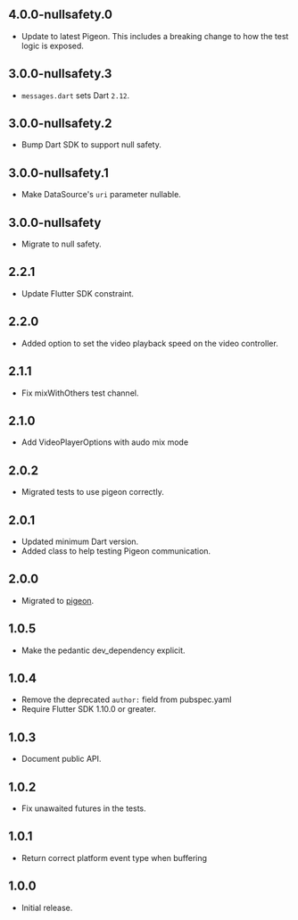 ## 4.0.0-nullsafety.0

* Update to latest Pigeon.
  This includes a breaking change to how the test logic is exposed.

## 3.0.0-nullsafety.3

* `messages.dart` sets Dart `2.12`.

## 3.0.0-nullsafety.2

* Bump Dart SDK to support null safety.

## 3.0.0-nullsafety.1

* Make DataSource's `uri` parameter nullable.

## 3.0.0-nullsafety

* Migrate to null safety.

## 2.2.1

* Update Flutter SDK constraint.

## 2.2.0

* Added option to set the video playback speed on the video controller.

## 2.1.1

* Fix mixWithOthers test channel.

## 2.1.0

* Add VideoPlayerOptions with audo mix mode

## 2.0.2

* Migrated tests to use pigeon correctly.

## 2.0.1

* Updated minimum Dart version.
* Added class to help testing Pigeon communication.

## 2.0.0

* Migrated to [pigeon](https://pub.dev/packages/pigeon).

## 1.0.5

* Make the pedantic dev_dependency explicit.

## 1.0.4

* Remove the deprecated `author:` field from pubspec.yaml
* Require Flutter SDK 1.10.0 or greater.

## 1.0.3

* Document public API.

## 1.0.2

* Fix unawaited futures in the tests.

## 1.0.1

* Return correct platform event type when buffering

## 1.0.0

* Initial release.

